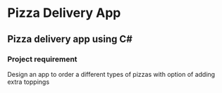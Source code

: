 # Pizza Delivery App
## Pizza delivery app using C#

### Project requirement
Design an app to order a different types of pizzas with option of adding extra toppings
